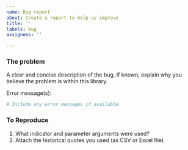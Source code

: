 ```yaml
---
name: Bug report
about: Create a report to help us improve
title: ''
labels: bug
assignees: ''

---
```


### The problem

A clear and concise description of the bug.  If known, explain why you believe the problem is within this library.

Error message(s):

```bash
# Include any error messages if available.
```

### To Reproduce

1. What indicator and parameter arguments were used?
2. Attach the historical quotes you used (as CSV or Excel file)
